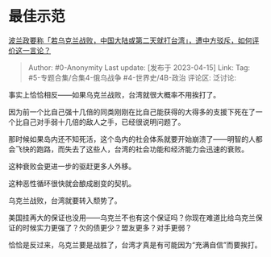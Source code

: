 # 最佳示范
[波兰政要称「若乌克兰战败，中国大陆或第二天就打台湾」，遭中方驳斥，如何评价这一言论？](https://www.zhihu.com/question/595521347/answer/2984978761)

> Author: #0-Anonymity
> Last update: [发布于 2023-04-15]
> Link:
> Tag: #5-专题合集/合集4-俄乌战争 #4-世界史/4B-政治
> 评论区:
> 泛讨论:

事实上恰恰相反——如果乌克兰战败，台湾就很大概率不用挨打了。

因为前一个比自己强十几倍的同类刚刚在比自己能获得的大得多的支援下死在了一个比自己对手弱十几倍的敌人之手，已经很说明问题了。

那时候如果岛内还不知死活，这个岛内的社会体系就要开始崩溃了——明智的人都会飞快的跑路，而失去了这些人，台湾的社会功能和经济能力会迅速的衰败。

这种衰败会更进一步的驱赶更多人外移。

这种恶性循环很快就会酿成剧变的契机。

乌克兰战败，台湾就要转入颓势了。

美国挂再大的保证也没用——乌克兰不也有这个保证吗？你现在难道比给乌克兰保证的时候实力更强了？欠的债更少？盟友更多？对手更弱？

恰恰是反过来，乌克兰要是战胜了，台湾才真是有可能因为“充满自信”而要挨打。
